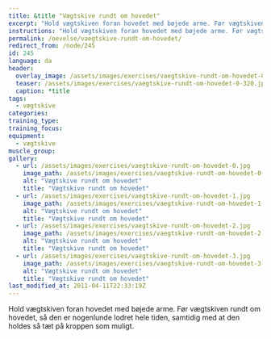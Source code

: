 ```yaml
---
title: &title "Vægtskive rundt om hovedet"
excerpt: "Hold vægtskiven foran hovedet med bøjede arme. Før vægtskiven rundt om hovedet, så den er nogenlunde lodret hele tiden, samtidig med at den holdes så tæt på kroppen som muligt."
instructions: "Hold vægtskiven foran hovedet med bøjede arme. Før vægtskiven rundt om hovedet, så den er nogenlunde lodret hele tiden, samtidig med at den holdes så tæt på kroppen som muligt."
permalink: /oevelse/vaegtskive-rundt-om-hovedet/
redirect_from: /node/245
id: 245
language: da
header:
  overlay_image: /assets/images/exercises/vaegtskive-rundt-om-hovedet-0.jpg
  teaser: /assets/images/exercises/vaegtskive-rundt-om-hovedet-0-320.jpg
  caption: *title
tags:
  - vægtskive
categories:
training_type: 
training_focus: 
equipment:
  - vægtskive
muscle_group:
gallery:
  - url: /assets/images/exercises/vaegtskive-rundt-om-hovedet-0.jpg
    image_path: /assets/images/exercises/vaegtskive-rundt-om-hovedet-0-320.jpg
    alt: "Vægtskive rundt om hovedet"
    title: "Vægtskive rundt om hovedet"
  - url: /assets/images/exercises/vaegtskive-rundt-om-hovedet-1.jpg
    image_path: /assets/images/exercises/vaegtskive-rundt-om-hovedet-1-320.jpg
    alt: "Vægtskive rundt om hovedet"
    title: "Vægtskive rundt om hovedet"
  - url: /assets/images/exercises/vaegtskive-rundt-om-hovedet-2.jpg
    image_path: /assets/images/exercises/vaegtskive-rundt-om-hovedet-2-320.jpg
    alt: "Vægtskive rundt om hovedet"
    title: "Vægtskive rundt om hovedet"
  - url: /assets/images/exercises/vaegtskive-rundt-om-hovedet-3.jpg
    image_path: /assets/images/exercises/vaegtskive-rundt-om-hovedet-3-320.jpg
    alt: "Vægtskive rundt om hovedet"
    title: "Vægtskive rundt om hovedet"
last_modified_at: 2011-04-11T22:33:19Z
---
```


Hold vægtskiven foran hovedet med bøjede arme. Før vægtskiven rundt om hovedet, så den er nogenlunde lodret hele tiden, samtidig med at den holdes så tæt på kroppen som muligt.
